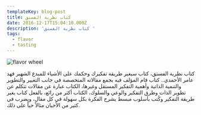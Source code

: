 ```yaml
---
templateKey: blog-post
title: كتاب نظرية الفستق
date: 2016-12-17T15:04:10.000Z
description: 'كتاب نظرية الفستق '
tags:
  - flavor
  - tasting
---
```

![flavor wheel](/img/flavor_wheel.jpg)

كتاب نظرية الفستق، كتاب سيغير طريقة تفكيرك وحكمك على الأشياء للمبدع الشهير فهد عامر الأحمدي.. كتاب قام المؤلف فيه بجمع مقالاته المتخصصة في جانب التغيير والتطوير والتنمية الذاتية وأهمية التفكير المستقل وغيرها، الكتاب عبارة عن مقالات تتكلم عن تطوير الذات وطرق التفكير والوعي والسلوك، الكتاب أكثر من رائع، بالفعل كتاب يغير طريقة التفكير وكُتب بأسلوب مبسط يشرح الفكرة بكل سهولة في كل مقال، ويضرب في كثير من الأحيان مثالاً حياً على ذلك.
